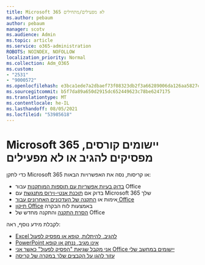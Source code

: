 ```yaml
---
title: Microsoft 365 לא מפעילים/מתחילים
ms.author: pebaum
author: pebaum
manager: scotv
ms.audience: Admin
ms.topic: article
ms.service: o365-administration
ROBOTS: NOINDEX, NOFOLLOW
localization_priority: Normal
ms.collection: Adm_O365
ms.custom:
- "2531"
- "9000572"
ms.openlocfilehash: e3bca1ede7a2dbaef73f08323db2f3a66289006da126aa5827cff6c78cf20128
ms.sourcegitcommit: b5f7da89a650d2915dc652449623c78be6247175
ms.translationtype: MT
ms.contentlocale: he-IL
ms.lasthandoff: 08/05/2021
ms.locfileid: "53985618"
---
```

# <a name="microsoft-365-apps-crash-stop-responding-or-dont-launch"></a>Microsoft 365 יישומים קורסים, מפסיקים להגיב או לא מפעילים

כדי לתקן Microsoft 365 או קריסות, נסה את האפשרויות הבאות:

- [בדוק בעיות אפשריות עם תוספות המותקנות](https://support.office.com/article/powerpoint-isn-t-responding-hangs-or-freezes-652ede6e-e3d2-449a-a07f-8c800dfb948d#bkmk_addins) עבור Office
- בדוק אם [תוכנת אנטי-וירוס מתנגשת](https://support.office.com/article/powerpoint-isn-t-responding-hangs-or-freezes-652ede6e-e3d2-449a-a07f-8c800dfb948d?ocmsassetID#bkmk_conflict) עם Microsoft 365 שלך
- אימות או [התקנה של העדכונים האחרונים עבור Office](https://support.office.com/article/update-office-and-your-computer-with-microsoft-update-2ab296f3-7f03-43a2-8e50-46de917611c5)
- [תיקון Office](https://support.office.com/article/repair-an-office-application-7821d4b6-7c1d-4205-aa0e-a6b40c5bb88b) באמצעות לוח הבקרה
- [הסרת התקנה](https://support.office.com/article/uninstall-office-from-a-pc-9dd49b83-264a-477a-8fcc-2fdf5dbf61d8) והתקנה מחדש של Office

לקבלת מידע נוסף, ראה:
- [Excel להגיב, להיתלות, קופא או מפסיק לפעול](https://support.office.com/article/excel-not-responding-hangs-freezes-or-stops-working-37e7d3c9-9e84-40bf-a805-4ca6853a1ff4)
- [PowerPoint אינו מגיב, ננתק או קופא](https://support.office.com/article/powerpoint-isn-t-responding-hangs-or-freezes-652ede6e-e3d2-449a-a07f-8c800dfb948d)
- [אני מקבל שגיאת "הפסיק לפעול" כאשר אני Office יישומים במחשב שלי](https://support.office.com/article/i-get-a-stopped-working-error-when-i-start-office-applications-on-my-pc-52bd7985-4e99-4a35-84c8-2d9b8301a2fa)
- [עזור להגן על הקבצים שלך במקרה של קריסה](https://support.office.com/article/help-protect-your-files-in-case-of-a-crash-551c29b1-6a4b-4415-a3ff-a80415b92f99)